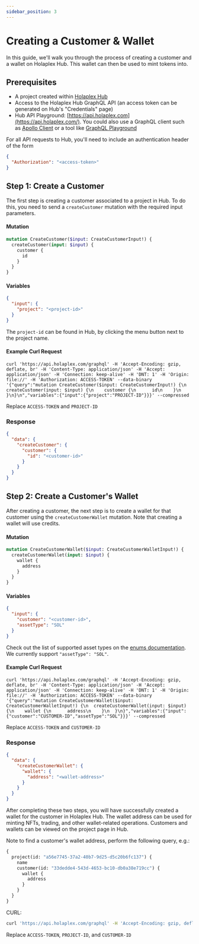 ```yaml
---
sidebar_position: 3
---
```


# Creating a Customer & Wallet

In this guide, we'll walk you through the process of creating a customer and a wallet on Holaplex Hub. This wallet can then be used to mint tokens into.

## Prerequisites

- A project created within [Holaplex Hub](https://hub.holaplex.com/)
- Access to the Holaplex Hub GraphQL API (an access token can be generated on Hub's "Credentials" page)
- Hub API Playground: [https://api.holaplex.com](https://api.holaplex.com/). You could also use a GraphQL client such as [Apollo Client](https://www.apollographql.com/client/) or a tool like [GraphQL Playground](https://github.com/graphql/graphql-playground)

For all API requests to Hub, you'll need to include an authentication header of the form

```json
{
  "Authorization": "<access-token>"
}
```

## Step 1: Create a Customer

The first step is creating a customer associated to a project in Hub. To do this, you need to send a `createCustomer` mutation with the required input parameters.

#### Mutation

```graphql
mutation CreateCustomer($input: CreateCustomerInput!) {
  createCustomer(input: $input) {
    customer {
      id
    }
  }
}
```

#### Variables

```json
{
  "input": {
    "project": "<project-id>"
  }
}
```

The `project-id` can be found in Hub, by clicking the menu button next to the project name.

#### Example Curl Request

```
curl 'https://api.holaplex.com/graphql' -H 'Accept-Encoding: gzip, deflate, br' -H 'Content-Type: application/json' -H 'Accept: application/json' -H 'Connection: keep-alive' -H 'DNT: 1' -H 'Origin: file://' -H 'Authorization: ACCESS-TOKEN' --data-binary '{"query":"mutation CreateCustomer($input: CreateCustomerInput!) {\n  createCustomer(input: $input) {\n    customer {\n      id\n    }\n  }\n}\n","variables":{"input":{"project":"PROJECT-ID"}}}' --compressed
```

Replace `ACCESS-TOKEN` and `PROJECT-ID`

### Response

```json
{
  "data": {
    "createCustomer": {
      "customer": {
        "id": "<customer-id>"
      }
    }
  }
}
```

## Step 2: Create a Customer's Wallet

After creating a customer, the next step is to create a wallet for that customer using the `createCustomerWallet` mutation. Note that creating a wallet will use credits.

#### Mutation

```graphql
mutation CreateCustomerWallet($input: CreateCustomerWalletInput!) {
  createCustomerWallet(input: $input) {
    wallet {
      address
    }
  }
}
```

#### Variables

```json
{
  "input": {
    "customer": "<customer-id>",
    "assetType": "SOL"
  }
}
```

Check out the list of supported asset types on the [enums documentation](../../api/enums/asset-type.mdx). We currently support `"assetType": "SOL"`.

#### Example Curl Request

```
curl 'https://api.holaplex.com/graphql' -H 'Accept-Encoding: gzip, deflate, br' -H 'Content-Type: application/json' -H 'Accept: application/json' -H 'Connection: keep-alive' -H 'DNT: 1' -H 'Origin: file://' -H 'Authorization: ACCESS-TOKEN' --data-binary '{"query":"mutation CreateCustomerWallet($input: CreateCustomerWalletInput!) {\n  createCustomerWallet(input: $input) {\n    wallet {\n      address\n    }\n  }\n}","variables":{"input":{"customer":"CUSTOMER-ID","assetType":"SOL"}}}' --compressed
```

Replace `ACCESS-TOKEN` and `CUSTOMER-ID`

### Response

```json
{
  "data": {
    "createCustomerWallet": {
      "wallet": {
        "address": "<wallet-address>"
      }
    }
  }
}
```

After completing these two steps, you will have successfully created a wallet for the customer in Holaplex Hub.
The wallet address can be used for minting NFTs, trading, and other wallet-related operations.
Customers and wallets can be viewed on the project page in Hub.

Note to find a customer's wallet address, perform the following query, e.g.:

```graphql
{
  project(id: "a56e7745-37a2-40b7-9d25-d5c20b6fc137") {
    name
    customer(id: "33dedde4-543d-4653-bc10-db0a38e719cc") {
      wallet {
        address
      }
    }
  }
}
```

CURL:

```sh
curl 'https://api.holaplex.com/graphql' -H 'Accept-Encoding: gzip, deflate, br' -H 'Content-Type: application/json' -H 'Accept: application/json' -H 'Connection: keep-alive' -H 'DNT: 1' -H 'Origin: file://' -H 'Authorization: ACCESS-TOKEN' --data-binary '{"query":"{\n  project(id:\"PROJECT-ID\") {\n\t\tname\n    customer(id:\"CUSTOMER-ID\") {\n      wallet {\n        address\n      }\n    }\n  }\n}"}' --compressed
```

Replace `ACCESS-TOKEN`, `PROJECT-ID`, and `CUSTOMER-ID`
